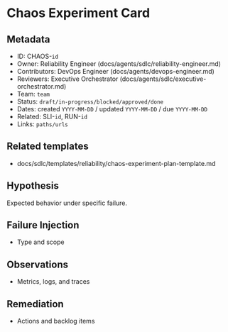 # Chaos Experiment Card

## Metadata

- ID: CHAOS-`id`
- Owner: Reliability Engineer (docs/agents/sdlc/reliability-engineer.md)
- Contributors: DevOps Engineer (docs/agents/devops-engineer.md)
- Reviewers: Executive Orchestrator (docs/agents/sdlc/executive-orchestrator.md)
- Team: `team`
- Status: `draft/in-progress/blocked/approved/done`
- Dates: created `YYYY-MM-DD` / updated `YYYY-MM-DD` / due `YYYY-MM-DD`
- Related: SLI-`id`, RUN-`id`
- Links: `paths/urls`

## Related templates

- docs/sdlc/templates/reliability/chaos-experiment-plan-template.md

## Hypothesis

Expected behavior under specific failure.

## Failure Injection

- Type and scope

## Observations

- Metrics, logs, and traces

## Remediation

- Actions and backlog items
